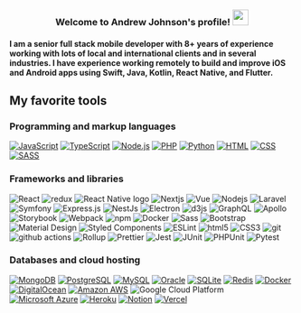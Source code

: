 <h3 align="center">
  Welcome to Andrew Johnson's profile!
  <img src="https://media.giphy.com/media/hvRJCLFzcasrR4ia7z/giphy.gif" width="28">
</h3>

####  I am a senior full stack mobile developer with 8+ years of experience working with lots of local and international clients and in several industries. I have experience working remotely to build and improve iOS and Android apps using Swift, Java, Kotlin, React Native, and Flutter.

## My favorite tools

### Programming and markup languages

<p>
    <a href="https://github.com/search?q=user%3Amhaley-jsfun+language%3Ajavascript"><img alt="JavaScript" src="https://img.shields.io/badge/JavaScript-F7DF1E.svg?logo=javascript&logoColor=black"></a>
    <a href="https://github.com/search?q=user%3Amhaley-jsfun+language%3AtypeScript"><img alt="TypeScript" src="https://img.shields.io/badge/TypeScript-007ACC.svg?logo=typescript&logoColor=white"></a>
    <a href="https://github.com/search?q=user%3Amhaley-jsfun+language%3Ajavascript"><img alt="Node.js" src="https://img.shields.io/badge/Node.js-43853D.svg?logo=node.js&logoColor=white"></a>
    <a href="https://github.com/search?q=user%3Amhaley-jsfun+language%3Aphp"><img alt="PHP" src="https://img.shields.io/badge/PHP-777BB4.svg?logo=php&logoColor=white"></a>
    <a href="https://github.com/search?q=user%3Amhaley-jsfun+language%3Apython"><img alt="Python" src="https://img.shields.io/badge/Python-14354C.svg?logo=python&logoColor=white"></a>
    <a href="https://github.com/search?q=user%3Amhaley-jsfun+language%3Ahtml"><img alt="HTML" src="https://img.shields.io/badge/HTML-E34F26.svg?logo=html5&logoColor=white"></a>
    <a href="https://github.com/search?q=user%3Amhaley-jsfun+language%3Acss"><img alt="CSS" src="https://img.shields.io/badge/CSS-1572B6.svg?logo=css3&logoColor=white"></a>
    <a href="https://github.com/search?q=user%3Amhaley-jsfun+language%3Asass"><img alt="SASS" src="https://img.shields.io/badge/Sass-hotpink.svg?logo=SASS&logoColor=white"></a>    
</p>

### Frameworks and libraries

<p>
    <img alt="React" src="https://img.shields.io/badge/-React-45b8d8?style=flat-square&logo=react&logoColor=white" />
    <img alt="redux" src="https://img.shields.io/badge/-Redux-764ABC?style=flat-square&logo=redux&logoColor=white" />
    <img alt="React Native logo" src="https://img.shields.io/badge/React Native-282C34?logo=react&logoColor=61DAFB" />
    <img alt="Nextjs" src="https://img.shields.io/badge/Next-black?style=flat-square&logo=next.js&logoColor=white" />
    <img alt="Vue" src="https://img.shields.io/badge/-Vue.js-42B883?style=flat-square&logo=Vue.js&logoColor=white"/>
    <img alt="Nodejs" src="https://img.shields.io/badge/-Nodejs-43853d?style=flat-square&logo=Node.js&logoColor=white" />
    <img alt="Laravel" src="https://img.shields.io/badge/-Laravel-F55247?style=flat-square&logo=Laravel&logoColor=white"/>
    <img alt="Symfony" src="https://img.shields.io/badge/Symfony-111111.svg?logo=symfony&logoColor=white" />
    <img alt="Express.js" src="https://img.shields.io/badge/Express.js-404d59.svg?logo=express&logoColor=white" />
    <img alt="NestJs" src="https://img.shields.io/badge/-NestJs-ea2845?style=flat-square&logo=nestjs&logoColor=white" />
    <img alt="Electron" src="https://img.shields.io/badge/Electron-20232e.svg?logo=electron&logoColor=white" />    
    <img alt="d3js" src="https://img.shields.io/badge/-D3.js-F9A03C?style=flat-square&logo=d3.js&logoColor=white" />
    <img alt="GraphQL" src="https://img.shields.io/badge/-GraphQL-E10098?style=flat-square&logo=graphql&logoColor=white" />
    <img alt="Apollo" src="https://img.shields.io/badge/-Apollo%20GraphQL-311C87?style=flat-square&logo=apollo-graphql&logoColor=white" />
    <img alt="Storybook" src="https://img.shields.io/badge/-Storybook-FF4785?style=flat-square&logo=Storybook&logoColor=white"/>
    <img alt="Webpack" src="https://img.shields.io/badge/-Webpack-8DD6F9?style=flat-square&logo=webpack&logoColor=white" /> 
    <img alt="npm" src="https://img.shields.io/badge/-NPM-CB3837?style=flat-square&logo=npm&logoColor=white" />
    <img alt="Docker" src="https://img.shields.io/badge/-Docker-46a2f1?style=flat-square&logo=docker&logoColor=white" />
    <img alt="Sass" src="https://img.shields.io/badge/-Sass-CC6699?style=flat-square&logo=sass&logoColor=white" />
    <img alt="Bootstrap" src="https://img.shields.io/badge/Bootstrap-7952B3.svg?logo=bootstrap&logoColor=white" />
    <img alt="Material Design" src="https://img.shields.io/badge/Material%20Design-0081CB.svg?logo=material-design&logoColor=white" />
    <img alt="Styled Components" src="https://img.shields.io/badge/-Styled_Components-db7092?style=flat-square&logo=styled-components&logoColor=white" />
    <img alt="ESLint" src="https://img.shields.io/badge/-ESLint-4B32C3?style=flat-square&logo=ESLint&logoColor=white"/>
    <img alt="html5" src="https://img.shields.io/badge/-HTML5-E34F26?style=flat-square&logo=html5&logoColor=white" />
    <img alt="CSS3" src="https://img.shields.io/badge/-CSS3-1572B6?style=flat-square&logo=CSS3&logoColor=white"/>    
    <img alt="git" src="https://img.shields.io/badge/-Git-F05032?style=flat-square&logo=git&logoColor=white" />
    <img alt="github actions" src="https://img.shields.io/badge/-Github_Actions-2088FF?style=flat-square&logo=github-actions&logoColor=white" />
    <img alt="Rollup" src="https://img.shields.io/badge/-Rollup-EC4A3F?style=flat-square&logo=rollup.js&logoColor=white" />
    <img alt="Prettier" src="https://img.shields.io/badge/-Prettier-F7B93E?style=flat-square&logo=prettier&logoColor=white" />
    <img alt="Jest" src="https://img.shields.io/badge/Jest-C21325.svg?logo=jest&logoColor=white" />
    <img alt="JUnit" src="https://custom-icon-badges.herokuapp.com/badge/JUnit-25A162.svg?logo=check-circle&logoColor=white" />
    <img alt="PHPUnit" src="https://custom-icon-badges.herokuapp.com/badge/PHPUnit-366488.svg?logo=test-tube&logoColor=white" />
    <img alt="Pytest" src="https://img.shields.io/badge/Pytest-0A9EDC.svg?logo=pytest&logoColor=white" />
</p>

### Databases and cloud hosting

<p>
    <a href="#"><img alt="MongoDB" src ="https://img.shields.io/badge/MongoDB-4ea94b.svg?logo=mongodb&logoColor=white"></a>
    <a href="#"><img alt="PostgreSQL" src ="https://img.shields.io/badge/PostgreSQL-316192.svg?logo=postgresql&logoColor=white"></a>    
    <a href="#"><img alt="MySQL" src="https://img.shields.io/badge/MySQL-00f.svg?logo=mysql&logoColor=white"></a>
    <a href="#"><img alt="Oracle" src ="https://img.shields.io/badge/Oracle-F00000.svg?logo=oracle&logoColor=white"></a>
    <a href="#"><img alt="SQLite" src ="https://img.shields.io/badge/SQLite-07405e.svg?logo=sqlite&logoColor=white"></a>
    <a href="#"><img alt="Redis" src ="https://img.shields.io/badge/-Redis-black?style=flat-square&logo=Redis"></a>
    <a href="#"><img alt="Docker" src ="https://img.shields.io/badge/-Docker-black?style=flat-square&logo=docker"></a>
    <a href="#"><img alt="DigitalOcean" src ="https://img.shields.io/badge/-Digital%20Ocean-darkblue?style=flat-square&logo=digitalocean"></a>
    <a href="#"><img alt="Amazon AWS" src ="https://img.shields.io/badge/Amazon%20AWS-232F3E?style=flat-square&logo=amazon-aws"></a>
    <img alt="Google Cloud Platform" src="https://img.shields.io/badge/-Google_Cloud_Platform-1a73e8?style=flat-square&logo=google-cloud&logoColor=white" />
    <a href="#"><img alt="Microsoft Azure" src ="https://img.shields.io/badge/Microsoft%20Azure-232F7E?style=flat-square&logo=microsoft-azure"></a>
    <a href="#"><img alt="Heroku" src="https://img.shields.io/badge/Heroku-430098.svg?logo=heroku&logoColor=white"></a>
    <a href="#"><img alt="Notion" src="https://img.shields.io/badge/Notion-010101.svg?logo=notion&logoColor=white"></a>
    <a href="#"><img alt="Vercel" src="https://img.shields.io/badge/Vercel-000000.svg?logo=vercel&logoColor=white"></a>
</p>
